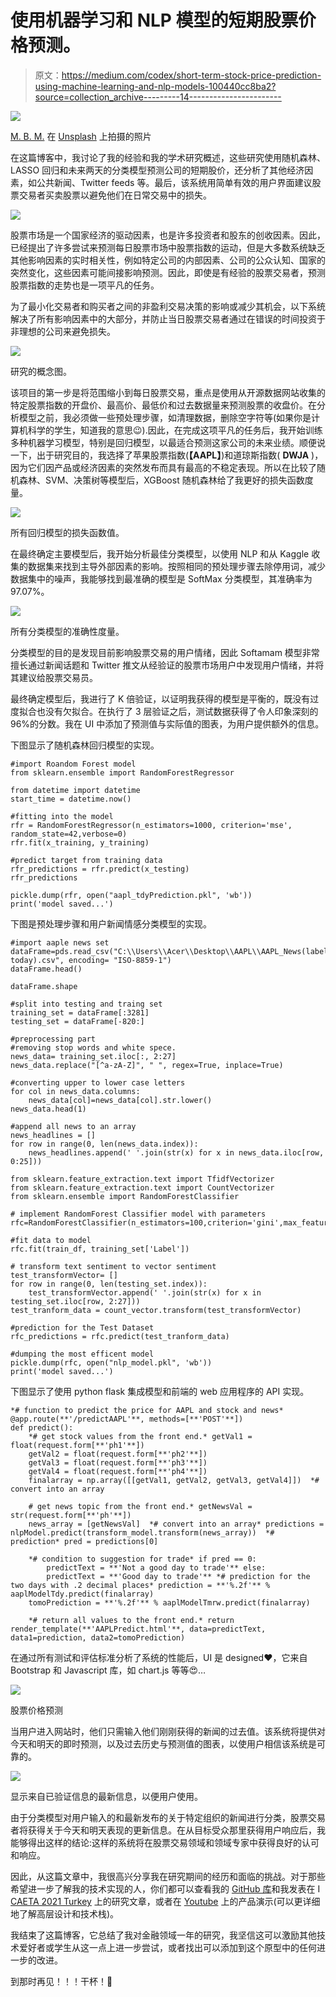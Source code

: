 # 使用机器学习和 NLP 模型的短期股票价格预测。

> 原文：<https://medium.com/codex/short-term-stock-price-prediction-using-machine-learning-and-nlp-models-100440cc8ba2?source=collection_archive---------14----------------------->

![](img/71f81e4c0179f2600a86e6c7079193dc.png)

[M. B. M.](https://unsplash.com/@m_b_m?utm_source=medium&utm_medium=referral) 在 [Unsplash](https://unsplash.com?utm_source=medium&utm_medium=referral) 上拍摄的照片

在这篇博客中，我讨论了我的经验和我的学术研究概述，这些研究使用随机森林、LASSO 回归和未来两天的分类模型预测公司的短期股价，还分析了其他经济因素，如公共新闻、Twitter feeds 等。最后，该系统用简单有效的用户界面建议股票交易者买卖股票以避免他们在日常交易中的损失。

![](img/dcf53d291dfb28ebade2b76672f60140.png)

股票市场是一个国家经济的驱动因素，也是许多投资者和股东的创收因素。因此，已经提出了许多尝试来预测每日股票市场中股票指数的运动，但是大多数系统缺乏其他影响因素的实时相关性，例如特定公司的内部因素、公司的公众认知、国家的突然变化，这些因素可能间接影响预测。因此，即使是有经验的股票交易者，预测股票指数的走势也是一项平凡的任务。

为了最小化交易者和购买者之间的非盈利交易决策的影响或减少其机会，以下系统解决了所有影响因素中的大部分，并防止当日股票交易者通过在错误的时间投资于非理想的公司来避免损失。

![](img/e30c72ef54c24e316f60d00b50f72275.png)

研究的概念图。

该项目的第一步是将范围缩小到每日股票交易，重点是使用从开源数据网站收集的特定股票指数的开盘价、最高价、最低价和过去数据量来预测股票的收盘价。在分析模型之前，我必须做一些预处理步骤，如清理数据，删除空字符等(如果你是计算机科学的学生，知道我的意思😉).因此，在完成这项平凡的任务后，我开始训练多种机器学习模型，特别是回归模型，以最适合预测这家公司的未来业绩。顺便说一下，出于研究目的，我选择了苹果股票指数(**【AAPL】**)和道琼斯指数( **DWJA** )，因为它们因产品或经济因素的突然发布而具有最高的不稳定表现。所以在比较了随机森林、SVM、决策树等模型后，XGBoost 随机森林给了我更好的损失函数度量。

![](img/d574e77896d107c04eb3113892d24d46.png)

所有回归模型的损失函数值。

在最终确定主要模型后，我开始分析最佳分类模型，以使用 NLP 和从 Kaggle 收集的数据集来找到主导外部因素的影响。按照相同的预处理步骤去除停用词，减少数据集中的噪声，我能够找到最准确的模型是 SoftMax 分类模型，其准确率为 97.07%。

![](img/5e906390170d1e24f9165e45b0d30b29.png)

所有分类模型的准确性度量。

分类模型的目的是发现目前影响股票交易的用户情绪，因此 Softamam 模型非常擅长通过新闻话题和 Twitter 推文从经验证的股票市场用户中发现用户情绪，并将其建议给股票交易员。

最终确定模型后，我进行了 K 倍验证，以证明我获得的模型是平衡的，既没有过度拟合也没有欠拟合。在执行了 3 层验证之后，测试数据获得了令人印象深刻的 96%的分数。我在 UI 中添加了预测值与实际值的图表，为用户提供额外的信息。

下图显示了随机森林回归模型的实现。

```
#import Roandom Forest model
from sklearn.ensemble import RandomForestRegressor

from datetime import datetime
start_time = datetime.now()

#fitting into the model
rfr = RandomForestRegressor(n_estimators=1000, criterion='mse', random_state=42,verbose=0)
rfr.fit(x_training, y_training)

#predict target from training data
rfr_predictions = rfr.predict(x_testing)
rfr_predictions

pickle.dump(rfr, open("aapl_tdyPrediction.pkl", 'wb'))
print('model saved...')
```

下图是预处理步骤和用户新闻情感分类模型的实现。

```
#import aaple news set
dataFrame=pds.read_csv("C:\\Users\\Acer\\Desktop\\AAPL\\AAPL_News(label-today).csv", encoding= "ISO-8859-1")
dataFrame.head()

dataFrame.shape

#split into testing and traing set
training_set = dataFrame[:3281]
testing_set = dataFrame[-820:]

#preprocessing part
#removing stop words and white spece.
news_data= training_set.iloc[:, 2:27]
news_data.replace("[^a-zA-Z]", " ", regex=True, inplace=True)

#converting upper to lower case letters
for col in news_data.columns:
    news_data[col]=news_data[col].str.lower()
news_data.head(1)

#append all news to an array
news_headlines = []
for row in range(0, len(news_data.index)):
    news_headlines.append(' '.join(str(x) for x in news_data.iloc[row, 0:25]))

from sklearn.feature_extraction.text import TfidfVectorizer
from sklearn.feature_extraction.text import CountVectorizer
from sklearn.ensemble import RandomForestClassifier

# implement RandomForest Classifier model with parameters
rfc=RandomForestClassifier(n_estimators=100,criterion='gini',max_features='auto',bootstrap=True,max_depth=1000,min_samples_split=2

#fit data to model
rfc.fit(train_df, training_set['Label'])

# transform text sentiment to vector sentiment
test_transformVector= []
for row in range(0, len(testing_set.index)):
    test_transformVector.append(' '.join(str(x) for x in testing_set.iloc[row, 2:27]))
test_tranform_data = count_vector.transform(test_transformVector)

#prediction for the Test Dataset
rfc_predictions = rfc.predict(test_tranform_data)

#dumping the most efficent model
pickle.dump(rfc, open("nlp_model.pkl", 'wb'))
print('model saved...')
```

下图显示了使用 python flask 集成模型和前端的 web 应用程序的 API 实现。

```
*# function to predict the price for AAPL and stock and news* @app.route(**'/predictAAPL'**, methods=[**'POST'**])
def predict():
    *# get stock values from the front end.* getVal1 = float(request.form[**'ph1'**])
    getVal2 = float(request.form[**'ph2'**])
    getVal3 = float(request.form[**'ph3'**])
    getVal4 = float(request.form[**'ph4'**])
    finalarray = np.array([[getVal1, getVal2, getVal3, getVal4]])  *# convert into an array

    # get news topic from the front end.* getNewsVal = str(request.form[**'ph'**])
    news_array = [getNewsVal]  *# convert into an array* predictions = nlpModel.predict(transform_model.transform(news_array))  *# prediction* pred = predictions[0]

    *# condition to suggestion for trade* if pred == 0:
        predictText = **'Not a good day to trade'** else:
        predictText = **'Good day to trade'** *# prediction for the two days with .2 decimal places* prediction = **'%.2f'** % aaplModelTdy.predict(finalarray)
    tomoPrediction = **'%.2f'** % aaplModelTmrw.predict(finalarray)

    *# return all values to the front end.* return render_template(**'AAPLPredict.html'**, data=predictText, data1=prediction, data2=tomoPrediction)
```

在通过所有测试和评估标准分析了系统的性能后，UI 是 designed❤，它来自 Bootstrap 和 Javascript 库，如 chart.js 等等😍…

![](img/d72367a3f814662519fc84559da49797.png)

股票价格预测

当用户进入网站时，他们只需输入他们刚刚获得的新闻的过去值。该系统将提供对今天和明天的即时预测，以及过去历史与预测值的图表，以使用户相信该系统是可靠的。

![](img/8097422ae110141457b3d14bdccef9e4.png)

显示来自已验证信息的最新信息，以便用户使用。

由于分类模型对用户输入的和最新发布的关于特定组织的新闻进行分类，股票交易者将获得关于今天和明天表现的更新信息。在从目标受众那里获得用户响应后，我能够得出这样的结论:这样的系统将在股票交易领域和领域专家中获得良好的认可和响应。

因此，从这篇文章中，我很高兴分享我在研究期间的经历和面临的挑战。对于那些希望进一步了解我的技术实现的人，你们都可以查看我的 [GitHub 库](https://github.com/Purushothh/FYP/tree/master)和我发表在 I [CAETA 2021 Turkey](https://icaeta.aiplustech.org/accepted.html) 上的研究文章，或者在 [Youtube](https://youtu.be/jS5DySLBYaQ) 上的产品演示(可以更详细地了解高层设计和技术栈)。

我结束了这篇博客，它总结了我对金融领域一年的研究，我坚信这可以激励其他技术爱好者或学生从这一点上进一步尝试，或者找出可以添加到这个原型中的任何进一步的改进。

到那时再见！！！干杯！🥂